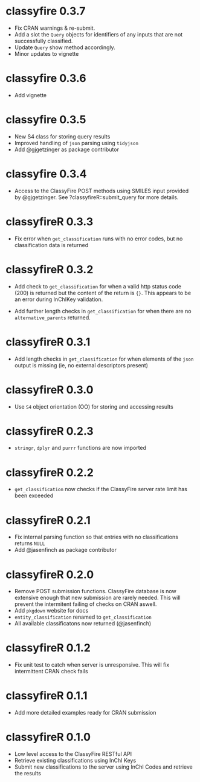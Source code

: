 # classyfire 0.3.7

* Fix CRAN warnings & re-submit.
* Add a slot the `Query` objects for identifiers of any inputs that are not successfully classified.
* Update `Query` show method accordingly.
* Minor updates to vignette

# classyfire 0.3.6

* Add vignette 

# classyfire 0.3.5

* New S4 class for storing query results
* Improved handling of `json` parsing using `tidyjson` 
* Add @gjgetzinger as package contributor

# classyfire  0.3.4

* Access to the ClassyFire POST methods using SMILES input provided by @gjgetzinger. See ?classyfireR::submit_query for more details.

# classyfireR 0.3.3


* Fix error when `get_classification` runs with no error codes, but no classification data is returned

# classyfireR 0.3.2

* Add check to `get_classification` for when a valid http status code (200) is returned but the content of the return is `{}`. This appears to be an error during InChIKey validation. 

* Add further length checks in `get_classification` for when there are no `alternative_parents` returned. 

# classyfireR 0.3.1

* Add length checks in `get_classification` for when elements of the `json` output is missing (ie, no external descriptors present)

# classyfireR 0.3.0

* Use `S4` object orientation (OO) for storing and accessing results

# classyfireR 0.2.3

* `stringr`, `dplyr` and `purrr` functions are now imported

# classyfireR 0.2.2

* `get_classification` now checks if the ClassyFire server rate limit has been exceeded

# classyfireR 0.2.1

* Fix internal parsing function so that entries with no classifications returns `NULL`
* Add @jasenfinch as package contributor

# classyfireR 0.2.0

* Remove POST submission functions. ClassyFire database is now extensive enough that new submission are rarely needed. This will prevent the intermitent failing of checks on CRAN aswell. 
* Add `pkgdown` website for docs
* `entity_classification` renamed to `get_classification`
* All available classificatons now returned (@jasenfinch)

# classyfireR 0.1.2

* Fix unit test to catch when server is unresponsive. This will fix intermittent CRAN check fails

# classyfireR 0.1.1

* Add more detailed examples ready for CRAN submission

# classyfireR 0.1.0

* Low level access to the ClassyFire RESTful API
* Retrieve existing classifications using InChI Keys
* Submit new classifications to the server using InChI Codes and retrieve the results
